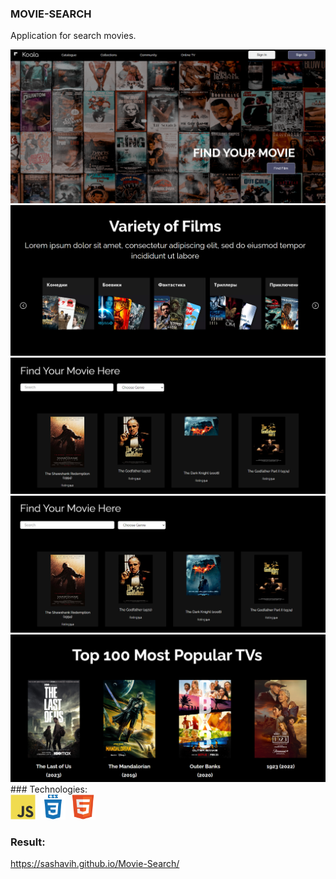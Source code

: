### MOVIE-SEARCH
Application for search movies.

<img src="https://github.com/Sashavih/VideoGeek/blob/main/assets/img/main/ms.png" width="700"/>

<img src="https://github.com/Sashavih/VideoGeek/blob/main/assets/img/main/ms2.png" width="700"/>

<img src="https://github.com/Sashavih/VideoGeek/blob/main/assets/img/main/ms3.png" width="700"/>
                                                                                              
<img src="https://github.com/Sashavih/VideoGeek/blob/main/assets/img/main/ms6.png" width="700"/> 

<img src="https://github.com/Sashavih/VideoGeek/blob/main/assets/img/main/ms4.png" width="700"/> 
### Technologies:
<div>
  <img src="https://github.com/devicons/devicon/blob/master/icons/javascript/javascript-original.svg" title="JavaScript" alt="JavaScript" width="40" height="40"/>&nbsp;
  <img src="https://github.com/devicons/devicon/blob/master/icons/css3/css3-plain-wordmark.svg"  title="CSS3" alt="CSS" width="40" height="40"/>&nbsp;
  <img src="https://github.com/devicons/devicon/blob/master/icons/html5/html5-original.svg" title="HTML5" alt="HTML" width="40" height="40"/>&nbsp;
</div>

### Result:
https://sashavih.github.io/Movie-Search/
